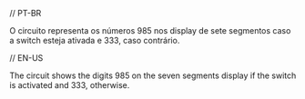 // PT-BR

O circuito representa os números 985 nos display de sete segmentos caso a switch esteja ativada e 333, caso contrário.

// EN-US

The circuit shows the digits 985 on the seven segments display if the switch is activated and 333, otherwise.
